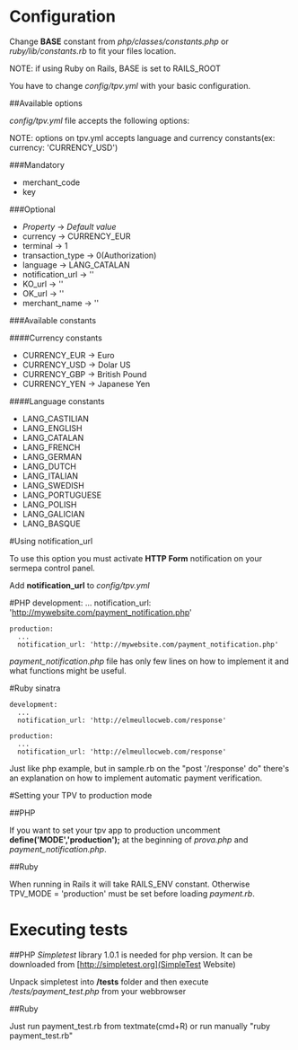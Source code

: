 # Configuration

Change **BASE** constant from *php/classes/constants.php* or *ruby/lib/constants.rb* to fit your files location.

NOTE: if using Ruby on Rails, BASE is set to RAILS_ROOT

You have to change *config/tpv.yml* with your basic configuration. 

##Available options

*config/tpv.yml* file accepts the following options:

NOTE: options on tpv.yml accepts language and currency constants(ex: currency: 'CURRENCY_USD')

###Mandatory

* merchant_code 
* key 

###Optional

* *Property*       -> *Default value*
* currency         ->  CURRENCY_EUR
* terminal         ->  1
* transaction_type ->  0(Authorization) 
* language         ->  LANG_CATALAN
* notification_url ->  ''
* KO_url           ->  ''
* OK_url           ->  ''
* merchant_name    ->  ''

###Available constants

####Currency constants

* CURRENCY_EUR -> Euro 
* CURRENCY_USD -> Dolar US 
* CURRENCY_GBP -> British Pound 
* CURRENCY_YEN -> Japanese Yen 

####Language constants

* LANG_CASTILIAN 
* LANG_ENGLISH 
* LANG_CATALAN 
* LANG_FRENCH 
* LANG_GERMAN 
* LANG_DUTCH 
* LANG_ITALIAN 
* LANG_SWEDISH 
* LANG_PORTUGUESE 
* LANG_POLISH 
* LANG_GALICIAN 
* LANG_BASQUE 

#Using notification_url

To use this option you must activate **HTTP Form** notification on your sermepa control panel.

Add **notification_url** to *config/tpv.yml*

#PHP
    development:
      ...
      notification_url: 'http://mywebsite.com/payment_notification.php'
    
    production:
      ...
      notification_url: 'http://mywebsite.com/payment_notification.php'

*payment_notification.php* file has only few lines on how to implement it and what functions might be useful.

#Ruby sinatra

    development:
      ...
      notification_url: 'http://elmeullocweb.com/response'

    production:
      ...
      notification_url: 'http://elmeullocweb.com/response'

Just like php example, but in sample.rb on the "post '/response' do" there's an explanation on how to implement automatic payment verification.

#Setting your TPV to production mode

##PHP

If you want to set your tpv app to production uncomment **define('MODE','production');** at the beginning of *prova.php* and *payment_notification.php*.
    <?
    //define('MODE','production');
    include('classes/payment.php');
    ...
    ?>

##Ruby

When running in Rails it will take RAILS_ENV constant. Otherwise TPV_MODE = 'production' must be set before loading *payment.rb*.

# Executing tests

##PHP
*Simpletest* library 1.0.1 is needed for php version. It can be downloaded from [http://simpletest.org](SimpleTest Website)

Unpack simpletest into **/tests** folder and then execute */tests/payment_test.php* from your webbrowser

##Ruby

Just run payment_test.rb from textmate(cmd+R) or run manually "ruby payment_test.rb"
